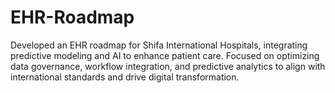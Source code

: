 # EHR-Roadmap
Developed an EHR roadmap for Shifa International Hospitals, integrating predictive modeling and AI to enhance patient care. Focused on optimizing data governance, workflow integration, and predictive analytics to align with international standards and drive digital transformation.
